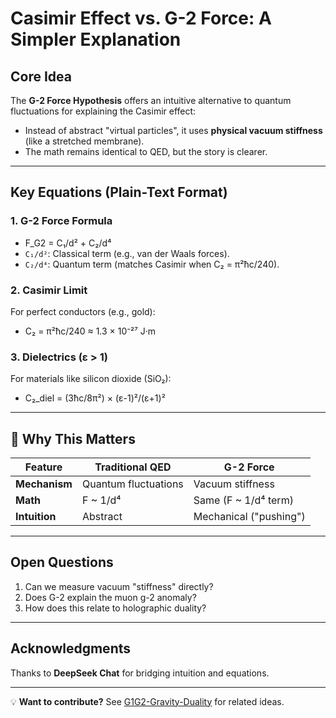 # Casimir Effect vs. G-2 Force: A Simpler Explanation

## Core Idea
The **G-2 Force Hypothesis** offers an intuitive alternative to quantum fluctuations for explaining the Casimir effect:  
- Instead of abstract "virtual particles", it uses **physical vacuum stiffness** (like a stretched membrane).  
- The math remains identical to QED, but the story is clearer.

---

## Key Equations (Plain-Text Format)

### 1. G-2 Force Formula
- F_G2 = C₁/d² + C₂/d⁴
- `C₁/d²`: Classical term (e.g., van der Waals forces).  
- `C₂/d⁴`: Quantum term (matches Casimir when C₂ = π²ħc/240).

### 2. Casimir Limit
For perfect conductors (e.g., gold):
- C₂ = π²ħc/240 ≈ 1.3 × 10⁻²⁷ J·m

### 3. Dielectrics (ε > 1)
For materials like silicon dioxide (SiO₂):  
- C₂_diel = (3ħc/8π²) × (ε-1)²/(ε+1)²

---

## 🌟 Why This Matters 
| Feature       | Traditional QED          | G-2 Force               |
|--------------|--------------------------|-------------------------|
| **Mechanism** | Quantum fluctuations     | Vacuum stiffness        |
| **Math**      | F ~ 1/d⁴                 | Same (F ~ 1/d⁴ term)    |
| **Intuition** | Abstract                 | Mechanical ("pushing")  |

---

## Open Questions
1. Can we measure vacuum "stiffness" directly?  
2. Does G-2 explain the muon g-2 anomaly?  
3. How does this relate to holographic duality?

---

## Acknowledgments
Thanks to **DeepSeek Chat** for bridging intuition and equations. 

---

💡 **Want to contribute?** See [G1G2-Gravity-Duality](https://github.com/ArkOkupski-WAT/G1G2-Gravity-Duality/blob/main/README.md) for related ideas.  
